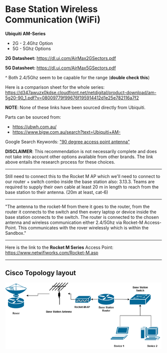 # Base Station Wireless Communication (WiFi)

**Ubiquiti AM-Series**
- 2G - 2.4Ghz Option
- 5G - 5Ghz Options

**2G Datasheet:**
https://dl.ui.com/AirMax2GSectors.pdf

**5G Datasheet:**
https://dl.ui.com/AirMax5GSectors.pdf

^ Both 2.4/5Ghz seem to be capable for the range (**double check this**)

Here is a comparison sheet for the whole series:
https://d347awuzx0kdse.cloudfront.net/netdigital/product-download/am-5g20-90_1.pdf?v=08009779f99676f195914412d1e25e782116a7f2

**NOTE**: None of these links have been sourced directly from Ubiquiti.

Parts can be sourced from:
- https://ubwh.com.au/
- https://www.bigw.com.au/search?text=Ubiquiti+AM-

Google Search Keywords: ["90 degree access point antenna"](https://www.google.com/search?q=90+degree+access+point+antenna&rlz=1C1ONGR_enAU1125AU1125&oq=90+degree+acess+apoint&gs_lcrp=EgZjaHJvbWUqCQgCECEYChigATIGCAAQRRg5MgkIARAhGAoYoAEyCQgCECEYChigAdIBCDU1MTZqMGo3qAIAsAIA&sourceid=chrome&ie=UTF-8)

**DISCLAIMER**: This recommendation is not necessarily complete and does not take into account other options available from other brands. The link above entails the research process for these choices.

---
Still need to connect this to the Rocket M AP which we'll need to connect to our router + switch combo inside the base station
also: 
3.13.3. Teams are required to supply their own cable at least 20 m in length to reach from the base station to their antenna.
(20m at least, cat-6)

---
"The antenna to the rocket-M from there it goes to the router, from the router it connects to the switch and then every laptop or device inside the base station connects to the switch. The router is connected to the chosen antenna and wireless communication either 2.4/5Ghz via Rocket-M Access-Point. This communicates with the rover wirelessly which is within the Sandbox."

---
Here is the link to the **Rocket M Series** Access Point:
https://www.netwifiworks.com/Rocket-M.asp

---
## Cisco Topology layout
![Topology Layout](images/MARS_Networking.drawio.png)
